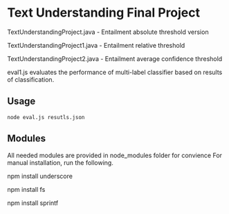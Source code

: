 
Text Understanding Final Project
================================

TextUnderstandingProject.java - Entailment absolute threshold version

TextUnderstandingProject1.java - Entailment relative threshold

TextUnderstandingProject2.java - Entailment average confidence threshold

eval1.js evaluates the performance of multi-label classifier based on results of classification.

## Usage

	node eval.js resutls.json

## Modules

All needed modules are provided in node_modules folder for convience
For manual installation, run the following.

npm install underscore

npm install fs

npm install sprintf
